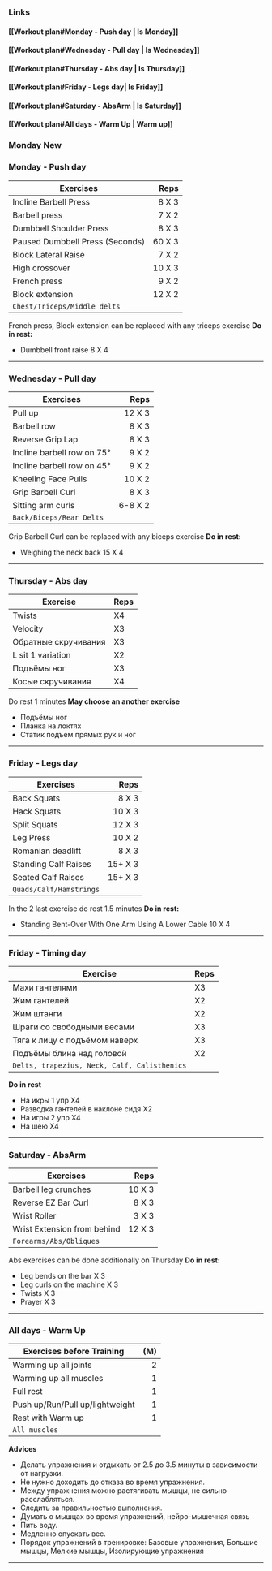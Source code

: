 ### Links
#### [[Workout plan#Monday - Push day | Is Monday]]

#### [[Workout plan#Wednesday - Pull day | Is Wednesday]]

#### [[Workout plan#Thursday - Abs day | Is Thursday]]

#### [[Workout plan#Friday - Legs day| Is Friday]]

#### [[Workout plan#Saturday - AbsArm | Is Saturday]]

#### [[Workout plan#All days - Warm Up | Warm up]]



### Monday New


### Monday - Push day
| Exercises | Reps |
| ---- | ---: |
| Incline Barbell Press | 8 X 3 |
| Barbell press | 7 X 2 |
| Dumbbell Shoulder Press | 8 X 3 |
| Paused Dumbbell Press (Seconds) | 60 X 3 |
| Block Lateral Raise | 7 X 2 |
| High crossover | 10 X 3 |
| French press | 9 X 2 |
| Block extension | 12 X 2 |
| `Chest/Triceps/Middle delts` |  |
French press, Block extension can be replaced with any triceps exercise 
**Do in rest:** 
- Dumbbell front raise 8 X 4

---

### Wednesday - Pull day
| Exercises | Reps |
| ---- | ---: |
| Pull up | 12 X 3 |
| Barbell row | 8 X 3 |
| Reverse Grip Lap | 8 X 3 |
| Incline barbell row on 75° | 9 X 2 |
| Incline barbell row on 45° | 9 X 2 |
| Kneeling Face Pulls | 10 X 2 |
| Grip Barbell Curl | 8 X 3 |
| Sitting arm curls | 6-8 X 2 |
| `Back/Biceps/Rear Delts` |  |
Grip Barbell Curl can be replaced with any biceps exercise
**Do in rest:** 
- Weighing the neck back 15 X 4 

---

### Thursday - Abs day
| Exercise | Reps |
| --- | --- |
| Twists | X4 |
| Velocity | X3 |
| Обратные скручивания | X3 |
| L sit 1 variation | X2 |
| Подъёмы ног | X3 |
| Косые скручивания | X4 |
Do rest 1 minutes
**May choose an another exercise**
- Подъёмы ног
- Планка на локтях
- Статик подъем прямых рук и ног

---

### Friday - Legs day
| Exercises | Reps |
| ---- | ---: |
| Back Squats | 8 X 3 |
| Hack Squats | 10 X 3 |
| Split Squats | 12 X 3 |
| Leg Press | 10 X 2 |
| Romanian deadlift | 8 X 3 |
| Standing Calf Raises | 15+ X 3 |
| Seated Calf Raises | 15+ X 3 |
| `Quads/Calf/Hamstrings` |  |
In the 2 last exercise do rest 1.5 minutes
**Do in rest:** 
- Standing Bent-Over With One Arm Using A Lower Cable 10 X 4

--- 

### Friday - Timing day
| Exercise                                     | Reps |
| -------------------------------------------- | ---- |
| Махи гантелями                               | X3   |
| Жим гантелей                                 | X2   |
| Жим штанги                                   | X2   |
| Шраги со свободными весами                   | X3   |
| Тяга к лицу с подъёмом наверх                | X3   |
| Подъёмы блина над головой                    | X2   |
| `Delts, trapezius, Neck, Calf, Calisthenics` |      |

**Do in rest**
- На икры 1 упр X4
- Разводка гантелей в наклоне сидя X2
- На игры 2 упр X4
- На шею X4

--- 

### Saturday - AbsArm
| Exercises                   |   Reps |
| ---| ---: |
| Barbell leg crunches        | 10 X 3 |
| Reverse EZ Bar Curl         |  8 X 3 |
| Wrist Roller                |  3 X 3 |
| Wrist Extension from behind | 12 X 3 |
| `Forearms/Abs/Obliques`     |        |
Abs exercises can be done additionally on Thursday
**Do in rest:**
- Leg bends on the bar X 3
- Leg curls on the machine X 3
- Twists X 3
- Prayer X 3

---

### All days - Warm Up
Exercises before Training | (M)
--- | ---:
Warming up all joints | 2 
Warming up all muscles | 1
Full rest | 1
Push up/Run/Pull up/lightweight | 1
Rest with Warm up | 1
`All muscles` |

**Advices**
- Делать упражнения и отдыхать от 2.5 до 3.5 минуты в зависимости от нагрузки.
- Не нужно доходить до отказа во время упражнения.
- Между упражнения можно растягивать мышцы, не сильно расслабляться.
- Следить за правильностью выполнения.
- Думать о мышцах во время упражнений, нейро-мышечная связь
- Пить воду.
- Медленно опускать вес.
- Порядок упражнений в тренировке: Базовые упражнения, Большие мышцы, Мелкие мышцы, Изолирующие упражнения

---
